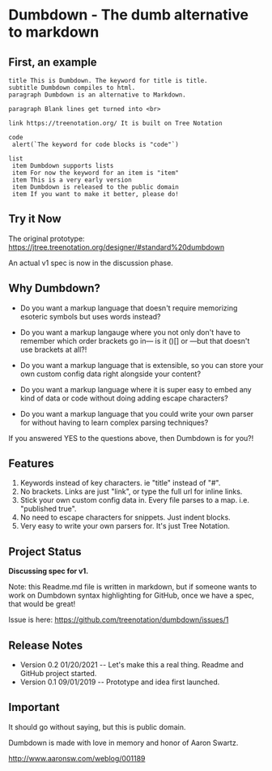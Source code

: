# Dumbdown - The dumb alternative to markdown

## First, an example

```dumbdown
title This is Dumbdown. The keyword for title is title.
subtitle Dumbdown compiles to html.
paragraph Dumbdown is an alternative to Markdown.

paragraph Blank lines get turned into <br>

link https://treenotation.org/ It is built on Tree Notation

code
 alert(`The keyword for code blocks is "code"`)

list
 item Dumbdown supports lists
 item For now the keyword for an item is "item"
 item This is a very early version
 item Dumbdown is released to the public domain
 item If you want to make it better, please do!
```

## Try it Now

The original prototype:
https://jtree.treenotation.org/designer/#standard%20dumbdown

An actual v1 spec is now in the discussion phase.

## Why Dumbdown?

- Do you want a markup language that doesn't
require memorizing esoteric symbols but uses words
instead?

- Do you want a markup langauge where you not only
don't have to remember which order brackets go in—
is it ()[] or []()—but that doesn't use brackets
at all?!

- Do you want a markup language that is extensible,
so you can store your own custom config data right
alongside your content?

- Do you want a markup language where it is super
easy to embed any kind of data or code without
doing adding escape characters?

- Do you want a markup language that you could
write your own parser for without having to
learn complex parsing techniques?

If you answered YES to the questions above, then
Dumbdown is for you?!

## Features

1. Keywords instead of key characters. ie "title" instead of "#".
2. No brackets. Links are just "link", or type the full url for inline links.
3. Stick your own custom config data in. Every file parses to a map. i.e. "published true".
4. No need to escape characters for snippets. Just indent blocks.
5. Very easy to write your own parsers for. It's just Tree Notation.

## Project Status

**Discussing spec for v1.**

Note: this Readme.md file is written in markdown,
but if someone wants to work on Dumbdown syntax
highlighting for GitHub, once we have a spec,
that would be great!

Issue is here: https://github.com/treenotation/dumbdown/issues/1

## Release Notes

- Version 0.2 01/20/2021
-- Let's make this a real thing. Readme and GitHub project started.
- Version 0.1 09/01/2019
-- Prototype and idea first launched.

## Important

It should go without saying, but this is public domain.

Dumbdown is made with love in memory and honor
of Aaron Swartz.

http://www.aaronsw.com/weblog/001189
